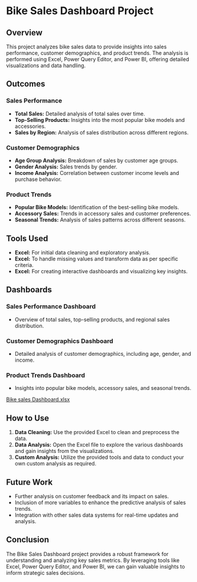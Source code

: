 # Bike Sales Dashboard Project

## Overview

This project analyzes bike sales data to provide insights into sales performance, customer demographics, and product trends. The analysis is performed using Excel, Power Query Editor, and Power BI, offering detailed visualizations and data handling.

## Outcomes

### Sales Performance

- **Total Sales:** Detailed analysis of total sales over time.
- **Top-Selling Products:** Insights into the most popular bike models and accessories.
- **Sales by Region:** Analysis of sales distribution across different regions.

### Customer Demographics

- **Age Group Analysis:** Breakdown of sales by customer age groups.
- **Gender Analysis:** Sales trends by gender.
- **Income Analysis:** Correlation between customer income levels and purchase behavior.

### Product Trends

- **Popular Bike Models:** Identification of the best-selling bike models.
- **Accessory Sales:** Trends in accessory sales and customer preferences.
- **Seasonal Trends:** Analysis of sales patterns across different seasons.

## Tools Used

- **Excel:** For initial data cleaning and exploratory analysis.
- **Excel:** To handle missing values and transform data as per specific criteria.
- **Excel:** For creating interactive dashboards and visualizing key insights.

## Dashboards

### Sales Performance Dashboard

- Overview of total sales, top-selling products, and regional sales distribution.

### Customer Demographics Dashboard

- Detailed analysis of customer demographics, including age, gender, and income.

### Product Trends Dashboard

- Insights into popular bike models, accessory sales, and seasonal trends.


[Bike sales Dashboard.xlsx](https://github.com/user-attachments/files/16125484/Bike.sales.Dashboard.xlsx)

## How to Use

1. **Data Cleaning:** Use the provided Excel  to clean and preprocess the data.
2. **Data Analysis:** Open the Excel file to explore the various dashboards and gain insights from the visualizations.
3. **Custom Analysis:** Utilize the provided tools and data to conduct your own custom analysis as required.

## Future Work

- Further analysis on customer feedback and its impact on sales.
- Inclusion of more variables to enhance the predictive analysis of sales trends.
- Integration with other sales data systems for real-time updates and analysis.

## Conclusion

The Bike Sales Dashboard project provides a robust framework for understanding and analyzing key sales metrics. By leveraging tools like Excel, Power Query Editor, and Power BI, we can gain valuable insights to inform strategic sales decisions.

